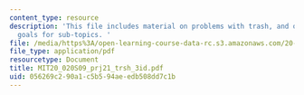 ```yaml
---
content_type: resource
description: 'This file includes material on problems with trash, and overview and
  goals for sub-topics. '
file: /media/https%3A/open-learning-course-data-rc.s3.amazonaws.com/20-020-introduction-to-biological-engineering-design-spring-2009/056269c290a1c5b594aeedb508dd7c1b_MIT20_020S09_prj21_trsh_3id.pdf
file_type: application/pdf
resourcetype: Document
title: MIT20_020S09_prj21_trsh_3id.pdf
uid: 056269c2-90a1-c5b5-94ae-edb508dd7c1b
---
```


